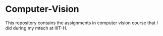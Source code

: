 # Computer-Vision
This repository contains the assignments in computer vision course that I did during my mtech at IIIT-H. 
